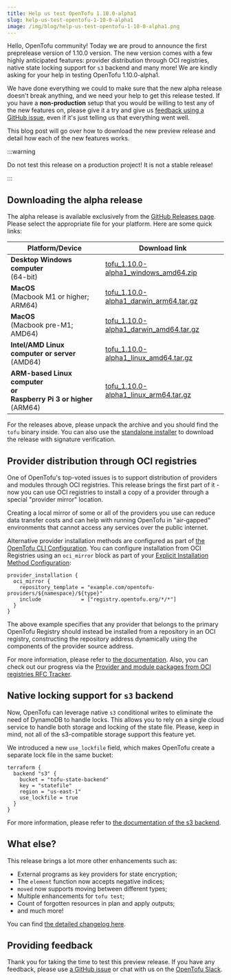 ```yaml
---
title: Help us test OpenTofu 1.10.0-alpha1
slug: help-us-test-opentofu-1-10-0-alpha1
image: /img/blog/help-us-test-opentofu-1-10-0-alpha1.png
---
```


Hello, OpenTofu community! Today we are proud to announce the first preprelease version of 1.10.0 version. The new version comes with a few highly anticipated features: provider distribution through OCI registries, native state locking support for `s3` backend and many more! We are kindly asking for your help in testing OpenTofu 1.10.0-alpha1.

We have done everything we could to make sure that the new alpha release doesn't break anything, and we need your help to get this release tested. If you have a **non-production** setup that you would be willing to test any of the new features on, please give it a try and give us [feedback using a GitHub issue](https://github.com/opentofu/opentofu/issues/new/choose), even if it's just telling us that everything went well.

This blog post will go over how to download the new preview release and detail how each of the new features works.

:::warning

Do not test this release on a production project! It is not a stable release!

:::

## Downloading the alpha release

The alpha release is available exclusively from the [GitHub Releases page](https://github.com/opentofu/opentofu/releases/tag/v1.10.0-alpha1). Please select the appropriate file for your platform. Here are some quick links:

| Platform/Device                                                                 | Download link                                                                                                                                       |
|---------------------------------------------------------------------------------|-----------------------------------------------------------------------------------------------------------------------------------------------------|
| **Desktop Windows computer**<br />(64-bit)                                      | [tofu_1.10.0-alpha1_windows_amd64.zip](https://github.com/opentofu/opentofu/releases/download/v1.10.0-alpha1/tofu_1.10.0-alpha1_windows_amd64.zip)     |
| **MacOS**<br />(Macbook M1 or higher; ARM64)                                    | [tofu_1.10.0-alpha1_darwin_arm64.tar.gz](https://github.com/opentofu/opentofu/releases/download/v1.10.0-alpha1/tofu_1.10.0-alpha1_darwin_arm64.tar.gz) |
| **MacOS**<br />(Macbook pre-M1; AMD64)                                          | [tofu_1.10.0-alpha1_darwin_amd64.tar.gz](https://github.com/opentofu/opentofu/releases/download/v1.10.0-alpha1/tofu_1.10.0-alpha1_darwin_amd64.tar.gz) |
| **Intel/AMD Linux computer or server**<br />(AMD64)                             | [tofu_1.10.0-alpha1_linux_amd64.tar.gz](https://github.com/opentofu/opentofu/releases/download/v1.10.0-alpha1/tofu_1.10.0-alpha1_linux_amd64.tar.gz)   |
| **ARM-based Linux computer<br />or<br />Raspberry Pi 3 or higher**<br />(ARM64) | [tofu_1.10.0-alpha1_linux_arm64.tar.gz](https://github.com/opentofu/opentofu/releases/download/v1.10.0-alpha1/tofu_1.10.0-alpha1_linux_arm64.tar.gz)   |

For the releases above, please unpack the archive and you should find the `tofu` binary inside. You can also use the [standalone installer](https://opentofu.org/docs/intro/install/standalone/) to download the release with signature verification.

## Provider distribution through OCI registries

One of OpenTofu's top-voted issues is to support distribution of providers and modules through OCI registries. This release brings the first part of it - now you can use OCI registries to install a copy of a provider through a special "provider mirror" location.

Creating a local mirror of some or all of the providers you use can reduce data transfer costs and can help with running OpenTofu in "air-gapped" environments that cannot access any services over the public internet.

Alternative provider installation methods are configured as part of [the OpenTofu CLI Configuration](https://opentofu.org/docs/main/cli/config/config-file/). You can configure installation from OCI Registries using an `oci_mirror` block as part of your [Explicit Installation Method Configuration](https://opentofu.org/docs/main/cli/config/config-file/#explicit-installation-method-configuration):

```hcl
provider_installation {
  oci_mirror {
    repository_template = "example.com/opentofu-providers/${namespace}/${type}"
    include             = ["registry.opentofu.org/*/*"]
  }
}
```

The above example specifies that any provider that belongs to the primary OpenTofu Registry should instead be installed from a repository in an OCI registry, constructing the repository address dynamically using the components of the provider source address.

For more information, please refer to [the documentation](https://opentofu.org/docs/main/cli/oci_registries/provider-mirror/). Also, you can check out our progress via the [Provider and module packages from OCI registries RFC Tracker](https://github.com/opentofu/opentofu/issues/2540).

## Native locking support for `s3` backend

Now, OpenTofu can leverage native `s3` conditional writes to eliminate the need of DynamoDB to handle locks. This allows you to rely on a single cloud service to handle both storage and locking of the state file. Please, keep in mind, not all of the s3-compatible storage support this feature yet.

We introduced a new `use_lockfile` field, which makes OpenTofu create a separate lock file in the same bucket:

```hcl
terraform {
  backend "s3" {
    bucket = "tofu-state-backend"
    key = "statefile"
    region = "us-east-1"
    use_lockfile = true
  }
}
```

For more information, please refer to [the documentation of the s3 backend](https://opentofu.org/docs/main/language/settings/backends/s3/#s3-state-locking).

## What else?

This release brings a lot more other enhancements such as:

* External programs as key providers for state encryption;
* The `element` function now accepts negative indices;
* `moved` now supports moving between different types;
* Multiple enhancements for `tofu test`;
* Count of forgotten resources in plan and apply outputs;
* and much more!

You can find [the detailed changelog here](https://github.com/opentofu/opentofu/blob/57376f6ec64da8adaa271c1610396fbb86ada549/CHANGELOG.md).

## Providing feedback

Thank you for taking the time to test this preview release. If you have any feedback, please use [a GitHub issue](https://github.com/opentofu/opentofu/issues/new/choose) or chat with us on the [OpenTofu Slack](https://opentofu.org/slack/).
